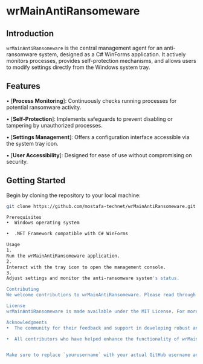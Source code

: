 # wrMainAntiRansomeware

## Introduction
`wrMainAntiRansomeware` is the central management agent for an anti-ransomware system, designed as a C# WinForms application. It actively monitors processes, provides self-protection mechanisms, and allows users to modify settings directly from the Windows system tray.

## Features
•  [**Process Monitoring**]: Continuously checks running processes for potential ransomware activity.

•  [**Self-Protection**]: Implements safeguards to prevent disabling or tampering by unauthorized processes.

•  [**Settings Management**]: Offers a configuration interface accessible via the system tray icon.

•  [**User Accessibility**]: Designed for ease of use without compromising on security.


## Getting Started
Begin by cloning the repository to your local machine:

```bash
git clone https://github.com/mostafa-technet/wrMainAntiRansomeware.git

Prerequisites
•  Windows operating system

•  .NET Framework compatible with C# WinForms

Usage
1. 
Run the wrMainAntiRansomeware application.
2. 
Interact with the tray icon to open the management console.
3. 
Adjust settings and monitor the anti-ransomware system's status.

Contributing
We welcome contributions to wrMainAntiRansomeware. Please read through the contributing guidelines before making any changes or submitting pull requests.

License
wrMainAntiRansomeware is made available under the MIT License. For more details, refer to the LICENSE file.

Acknowledgments
•  The community for their feedback and support in developing robust anti-ransomware solutions

•  All contributors who have helped enhance the functionality of wrMainAntiRansomeware


Make sure to replace `yourusername` with your actual GitHub username and adjust the sections to fit the specifics of your project. You can also add additional sections as needed, such as 'Installation', 'Documentation', or 'Support', to provide comprehensive information to users and potential contributors.

